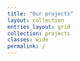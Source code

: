 ```yaml
---
title: "Our projects"
layout: collection
entries_layout: grid
collection: projects
classes: wide
permalink: /
---
```

